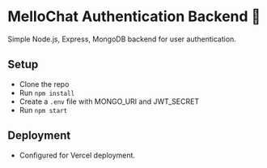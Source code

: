
# MelloChat Authentication Backend 🚀

Simple Node.js, Express, MongoDB backend for user authentication.

## Setup
- Clone the repo
- Run `npm install`
- Create a `.env` file with MONGO_URI and JWT_SECRET
- Run `npm start`

## Deployment
- Configured for Vercel deployment.
